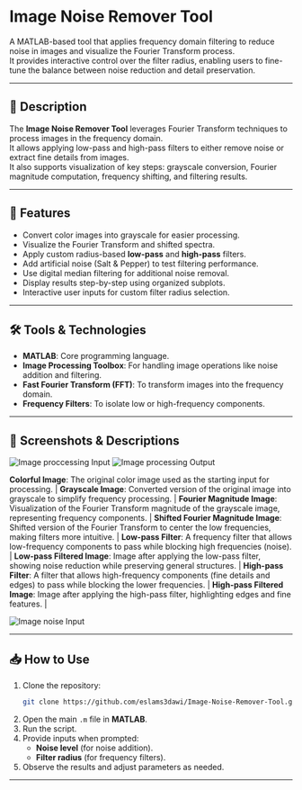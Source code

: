 # Image Noise Remover Tool

A MATLAB-based tool that applies frequency domain filtering to reduce noise in images and visualize the Fourier Transform process.  
It provides interactive control over the filter radius, enabling users to fine-tune the balance between noise reduction and detail preservation.

---

## 📖 Description

The **Image Noise Remover Tool** leverages Fourier Transform techniques to process images in the frequency domain.  
It allows applying low-pass and high-pass filters to either remove noise or extract fine details from images.  
It also supports visualization of key steps: grayscale conversion, Fourier magnitude computation, frequency shifting, and filtering results.

---

## 🚀 Features

- Convert color images into grayscale for easier processing.
- Visualize the Fourier Transform and shifted spectra.
- Apply custom radius-based **low-pass** and **high-pass** filters.
- Add artificial noise (Salt & Pepper) to test filtering performance.
- Use digital median filtering for additional noise removal.
- Display results step-by-step using organized subplots.
- Interactive user inputs for custom filter radius selection.

---

## 🛠️ Tools & Technologies

- **MATLAB**: Core programming language.
- **Image Processing Toolbox**: For handling image operations like noise addition and filtering.
- **Fast Fourier Transform (FFT)**: To transform images into the frequency domain.
- **Frequency Filters**: To isolate low or high-frequency components.

---

## 📸 Screenshots & Descriptions

![Image proccessing Input](https://github.com/user-attachments/assets/6a3f7913-1dde-4815-a2f9-0670c4865d20)
![Image processing Output](Outputs/Image-processing-Output)

**Colorful Image**: The original color image used as the starting input for processing. |
**Grayscale Image**: Converted version of the original image into grayscale to simplify frequency processing. |
**Fourier Magnitude Image**: Visualization of the Fourier Transform magnitude of the grayscale image, representing frequency components. |
**Shifted Fourier Magnitude Image**: Shifted version of the Fourier Transform to center the low frequencies, making filters more intuitive. |
**Low-pass Filter**: A frequency filter that allows low-frequency components to pass while blocking high frequencies (noise). |
**Low-pass Filtered Image**: Image after applying the low-pass filter, showing noise reduction while preserving general structures. |
**High-pass Filter**: A filter that allows high-frequency components (fine details and edges) to pass while blocking the lower frequencies. |
**High-pass Filtered Image**: Image after applying the high-pass filter, highlighting edges and fine features. |

![Image noise Input](https://github.com/user-attachments/assets/6334b1af-1d8f-40bd-bea8-fc5ae6e613e1)


---

## 📥 How to Use

1. Clone the repository:
   ```bash
   git clone https://github.com/eslams3dawi/Image-Noise-Remover-Tool.git
   ```
2. Open the main `.m` file in **MATLAB**.
3. Run the script.
4. Provide inputs when prompted:
   - **Noise level** (for noise addition).
   - **Filter radius** (for frequency filters).
5. Observe the results and adjust parameters as needed.

---
